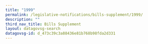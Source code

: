 ```yaml
---
title: "1999"
permalink: /legislative-notifications/bills-supplement/1999/
description: ""
third_nav_title: Bills Supplement
layout: datagovsg-search
datagovsg-id: d_473c39c3a88436e81b768b98fda2d331
---
```

